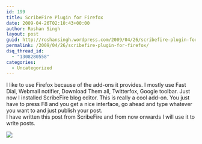 ```yaml
---
id: 199
title: ScribeFire Plugin for Firefox
date: 2009-04-26T02:10:43+00:00
author: Roshan Singh
layout: post
guid: http://roshansingh.wordpress.com/2009/04/26/scribefire-plugin-for-firefox/
permalink: /2009/04/26/scribefire-plugin-for-firefox/
dsq_thread_id:
  - "1308280558"
categories:
  - Uncategorized
---
```

I like to use Firefox because of the add-ons it provides. I mostly use Fast Dial, Webmail notifier, Download Them all, Twitterfox, Google toolbar. Just now I installed ScribeFire blog editor. This is really a cool add-on. You just have to press F8 and you get a nice interface, go ahead and type whatever you want to and just publish your post.   
I have written this post from ScribeFire and from now onwards I will use it to write posts.&nbsp;

<div class="zemanta-pixie">
  <img class="zemanta-pixie-img" src="http://img.zemanta.com/pixy.gif?x-id=d9bcc345-3410-8326-b27a-81dfd20acf43" />
</div>